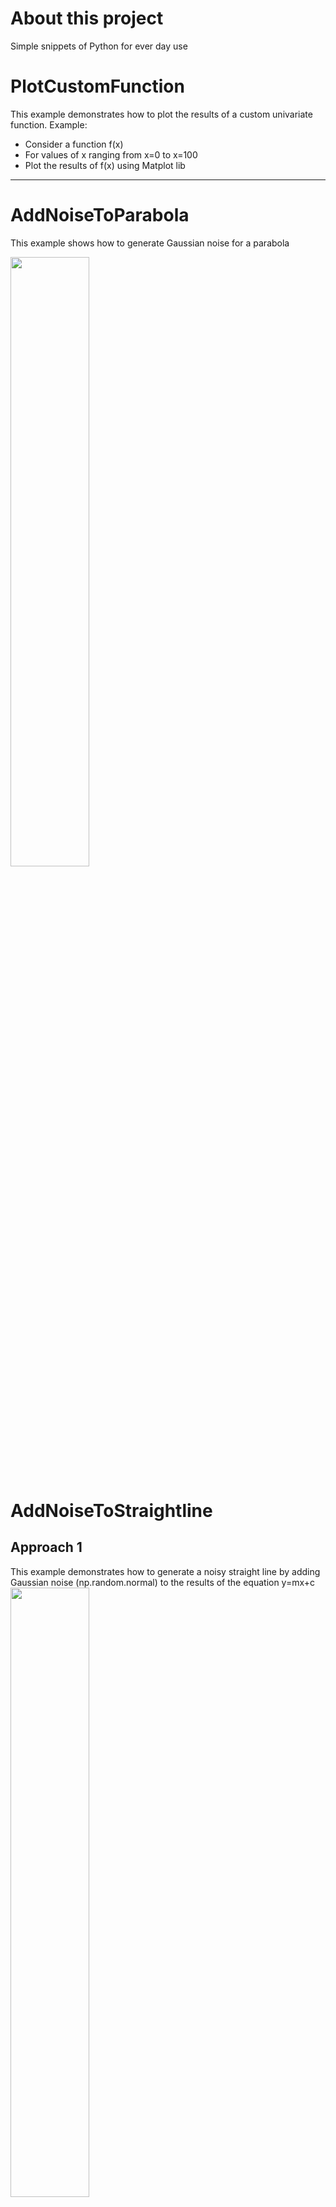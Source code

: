
# About this project
Simple snippets of Python for ever day use
        
# PlotCustomFunction
This example demonstrates how to plot the results of a custom univariate function.  Example:
- Consider a function f(x)
- For values of x ranging from x=0 to x=100
- Plot the results of f(x) using Matplot lib
---

# AddNoiseToParabola
This example shows how to generate Gaussian noise for a parabola

<img src="./SimpleSnippets/images/AddNoiseToParabola2.png"  width="50%" height="50%"/>

# AddNoiseToStraightline
## Approach 1
This example demonstrates how to generate a noisy straight line by adding Gaussian noise (np.random.normal) to the results of the equation y=mx+c
<img src="./SimpleSnippets/images/AddNoiseToStraightLine.png"  width="50%" height="50%"/>
            
## Approach 2
This example we generate a point which lies on the line and then generated normally distributed random points around this point.

_How is this approach different from Approach 1?_

At every true point, we are radially generating a cluster of normally distributed random points
<img src="./SimpleSnippets/images/AddNoiseToStraightLine2.png"  width="50%" height="50%"/>

# AddNoiseToCircle

<img src="./SimpleSnippets/images/Noisy_Circle.png"  width="50%" height="50%"/>



---

# SaltAndPepperNoise
Demonstrates how to generate Salt and Pepper noise using scikit-image module

## salt_vs_pepper=0.2
<img src="SimpleSnippets/images/SaltPepper.2.png"  width="50%" height="50%"/>

## salt_vs_pepper=0.5
<img src="SimpleSnippets/images/SaltPepper.5.png"  width="50%" height="50%"/>

## salt_vs_pepper=0.8
<img src="./SimpleSnippets/images/SaltPepper.8.png" width="50%" height="50%" />

---
# SpeckleNoise
Demonstrates how to generate Speckle noise using scikit-image module

## variance=0.001
<img src="SimpleSnippets/images/Speckle0.001.png"  width="50%" height="50%"/>

## variance=0.002
<img src="SimpleSnippets/images/Speckle0.002.png"  width="50%" height="50%"/>

## variance=0.004
<img src="SimpleSnippets/images/Speckle0.004.png"  width="50%" height="50%"/>

## variance=0.006
<img src="SimpleSnippets/images/Speckle0.006.png"  width="50%" height="50%"/>

## variance=0.008
<img src="SimpleSnippets/images/Speckle0.008.png"  width="50%" height="50%"/>

---

# NumpyBlankImage
- Demonstrates how to generate a blank image using a Numpy 
- Setting one color for all the pixels
- Saving the image to disk

## Monochrome image - Numpy array has 1 channel

<img src="SimpleSnippets/images/Numpy.BlankImage.200.png"  width="50%" height="50%"/>

## Color image - Numpy array has 3 channels

<img src="SimpleSnippets/images/Numpy.ColorImage.255.255.0.png"  width="50%" height="50%"/>

---
